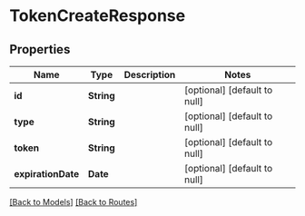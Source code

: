# TokenCreateResponse
## Properties

| Name | Type | Description | Notes |
|------------ | ------------- | ------------- | -------------|
| **id** | **String** |  | [optional] [default to null] |
| **type** | **String** |  | [optional] [default to null] |
| **token** | **String** |  | [optional] [default to null] |
| **expirationDate** | **Date** |  | [optional] [default to null] |

[[Back to Models]](../overview#models) [[Back to Routes]](../overview#routes)

